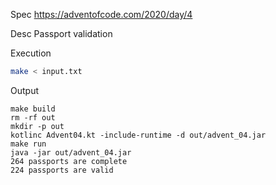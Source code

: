 Spec https://adventofcode.com/2020/day/4

Desc Passport validation

Execution

```bash
make < input.txt
```

Output

```
make build
rm -rf out
mkdir -p out
kotlinc Advent04.kt -include-runtime -d out/advent_04.jar
make run
java -jar out/advent_04.jar
264 passports are complete
224 passports are valid
```


